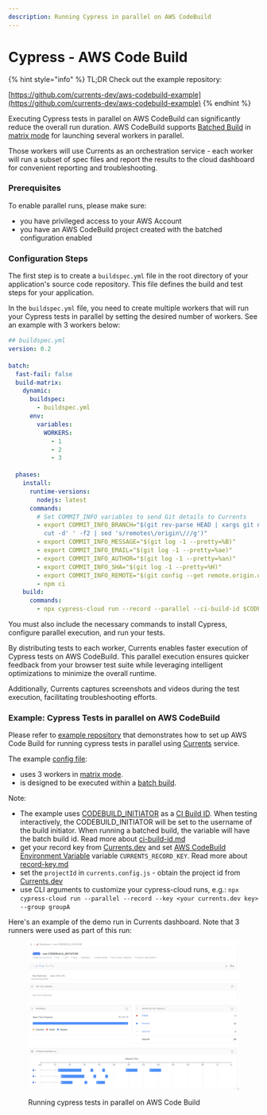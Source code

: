 ```yaml
---
description: Running Cypress in parallel on AWS CodeBuild
---
```


# Cypress - AWS Code Build

{% hint style="info" %}
TL;DR Check out the example repository:

[https://github.com/currents-dev/aws-codebuild-example](https://github.com/currents-dev/aws-codebuild-example)
{% endhint %}

Executing Cypress tests in parallel on AWS CodeBuild can significantly reduce the overall run duration. AWS CodeBuild supports [Batched Build](https://docs.aws.amazon.com/codebuild/latest/userguide/batch-build.html) in [matrix mode](https://docs.aws.amazon.com/codebuild/latest/userguide/batch-build.html#batch\_build\_matrix) for launching several workers in parallel.&#x20;

Those workers will use Currents as an orchestration service - each worker will run a subset of spec files and report the results to the cloud dashboard for convenient reporting and troubleshooting.

### Prerequisites

To enable parallel runs, please make sure:

* you have privileged access to your AWS Account
* you have an AWS CodeBuild project created with the batched configuration enabled

### Configuration Steps

The first step is to create a `buildspec.yml` file in the root directory of your application's source code repository. This file defines the build and test steps for your application.&#x20;

In the `buildspec.yml` file, you need to create multiple workers that will run your Cypress tests in parallel by setting the desired number of workers. See an example with 3 workers below:&#x20;

```yaml
## buildspec.yml
version: 0.2

batch:
  fast-fail: false
  build-matrix:
    dynamic:
      buildspec:
        - buildspec.yml
      env:
        variables:
          WORKERS:
            - 1
            - 2
            - 3

  phases:
    install:
      runtime-versions:
        nodejs: latest
      commands:
        # Set COMMIT_INFO variables to send Git details to Currents
        - export COMMIT_INFO_BRANCH="$(git rev-parse HEAD | xargs git name-rev |
          cut -d' ' -f2 | sed 's/remotes\/origin\///g')"
        - export COMMIT_INFO_MESSAGE="$(git log -1 --pretty=%B)"
        - export COMMIT_INFO_EMAIL="$(git log -1 --pretty=%ae)"
        - export COMMIT_INFO_AUTHOR="$(git log -1 --pretty=%an)"
        - export COMMIT_INFO_SHA="$(git log -1 --pretty=%H)"
        - export COMMIT_INFO_REMOTE="$(git config --get remote.origin.url)"
        - npm ci
    build:
      commands:
        - npx cypress-cloud run --record --parallel --ci-build-id $CODEBUILD_INITIATOR
```

You must also include the necessary commands to install Cypress, configure parallel execution, and run your tests.

By distributing tests to each worker, Currents enables faster execution of Cypress tests on AWS CodeBuild. This parallel execution ensures quicker feedback from your browser test suite while leveraging intelligent optimizations to minimize the overall runtime.

Additionally, Currents captures screenshots and videos during the test execution, facilitating troubleshooting efforts.

### Example:  Cypress Tests in parallel on AWS CodeBuild

Please refer to [example repository](https://github.com/currents-dev/aws-codebuild-example) that demonstrates how to set up AWS Code Build for running cypress tests in parallel using [Currents](https://currents.dev) service.

The example [config file](https://github.com/currents-dev/aws-codebuild-example/blob/main/buildspec.yml):

* uses 3 workers in [matrix mode](https://docs.aws.amazon.com/codebuild/latest/userguide/batch-build.html#batch\_build\_matrix).&#x20;
* is designed to be executed within a [batch build](https://docs.aws.amazon.com/codebuild/latest/userguide/batch-build.html).

Note:

* The example uses [CODEBUILD\_INITIATOR](https://docs.aws.amazon.com/codebuild/latest/userguide/build-env-ref-env-vars.html) as a [CI Build ID](https://currents.dev/readme/guides/cypress-ci-build-id). When testing interactively, the CODEBUILD\_INITIATOR will be set to the username of the build initiator. When running a batched build, the variable will have the batch build id. Read more about [ci-build-id.md](../../../guides/ci-build-id.md "mention")
* get your record key from [Currents.dev](https://app.currents.dev/) and set [AWS CodeBuild Environment Variable](https://docs.aws.amazon.com/codebuild/latest/userguide/change-project-console.html#change-project-console-environment) variable `CURRENTS_RECORD_KEY`. Read more about [record-key.md](../../../guides/record-key.md "mention")
* set the `projectId` in `currents.config.js` - obtain the project id from [Currents.dev](https://app.currents.dev/)
* use CLI arguments to customize your cypress-cloud runs, e.g.: `npx cypress-cloud run --parallel --record --key <your currents.dev key> --group groupA`

Here's an example of the demo run in Currents dashboard. Note that 3 runners were used as part of this run:

<figure><img src="../../../.gitbook/assets/Screenshot 2023-05-17 at 14.29.28.png" alt=""><figcaption><p>Running cypress tests in parallel on AWS Code Build</p></figcaption></figure>
